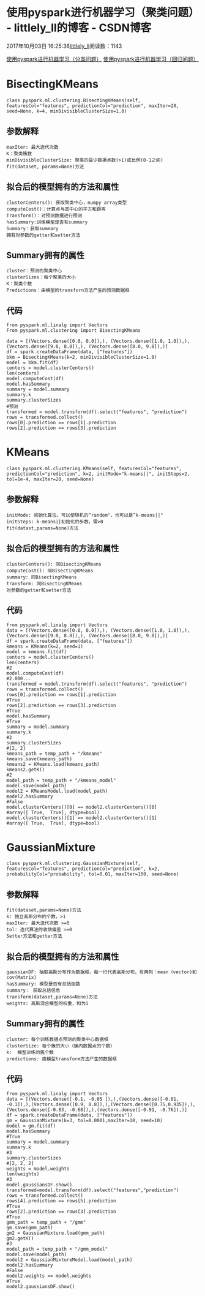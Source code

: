 # 使用pyspark进行机器学习（聚类问题） - littlely_ll的博客 - CSDN博客





2017年10月03日 16:25:36[littlely_ll](https://me.csdn.net/littlely_ll)阅读数：1143








[使用pyspark进行机器学习（分类问题）](http://blog.csdn.net/littlely_ll/article/details/78151964)
[使用pyspark进行机器学习（回归问题）](http://blog.csdn.net/littlely_ll/article/details/78161574)

# BisectingKMeans
`class pyspark.ml.clustering.BisectingKMeans(self, featuresCol="features", predictionCol="prediction", maxIter=20, seed=None, k=4, minDivisibleClusterSize=1.0)`
## 参数解释

```
maxIter: 最大迭代次数
K：聚类簇数
minDivisibleClusterSize: 聚类的最少数据点数(>1)或比例(0-1之间)
fit(dataset, params=None)方法
```

## 拟合后的模型拥有的方法和属性

```
clusterCenters(): 获取聚类中心，numpy array类型
computeCost()：计算点与其中心的平方和距离
Transform()：对预测数据进行预测
hasSummary:训练模型是否有summary
Summary：获取summary
拥有对参数的getter和setter方法
```

## Summary拥有的属性

```
cluster：预测的聚类中心
clusterSizes：每个聚类的大小
K：聚类个数
Predictions：由模型的transforn方法产生的预测数据框
```

## 代码

```
from pyspark.ml.linalg import Vectors
From pyspark.ml.clustering import BisectingKMeans

data = [(Vectors.dense([0.0, 0.0]),), (Vectors.dense([1.0, 1.0]),),(Vectors.dense([9.0, 8.0]),), (Vectors.dense([8.0, 9.0]),)]
df = spark.createDataFrame(data, ["features"])
bkm = BisectingKMeans(k=2, minDivisibleClusterSize=1.0)
model = bkm.fit(df)
centers = model.clusterCenters()
len(centers)
model.computeCost(df)
model.hasSummary
summary = model.summary
summary.k
summary.clusterSizes
#预测
transformed = model.transform(df).select("features", "prediction")
rows = transformed.collect()
rows[0].prediction == rows[1].prediction
rows[2].prediction == rows[3].prediction
```

# KMeans
`class pyspark.ml.clustering.KMeans(self, featuresCol="features", predictionCol="prediction", k=2, initMode="k-means||", initSteps=2, tol=1e-4, maxIter=20, seed=None)`
## 参数解释

```
initMode: 初始化算法，可以使随机的“random"，也可以是”k-means||"
initSteps: k-means||初始化的步数，需>0
fit(datast,params=None)方法
```

## 拟合后的模型拥有的方法和属性

```
clusterCenters(): 同BisectingKMeans
computeCost(): 同BisectingKMeans
summary: 同BisectingKMeans
transform: 同BisectingKMeans
对参数的getter和setter方法
```

## 代码

```
from pyspark.ml.linalg import Vectors
data = [(Vectors.dense([0.0, 0.0]),), (Vectors.dense([1.0, 1.0]),),(Vectors.dense([9.0, 8.0]),), (Vectors.dense([8.0, 9.0]),)]
df = spark.createDataFrame(data, ["features"])
kmeans = KMeans(k=2, seed=1)
model = kmeans.fit(df)
centers = model.clusterCenters()
len(centers)
#2
model.computeCost(df)
#2.000...
transformed = model.transform(df).select("features", "prediction")
rows = transformed.collect()
rows[0].prediction == rows[1].prediction
#True
rows[2].prediction == rows[3].prediction
#True
model.hasSummary
#True
summary = model.summary
summary.k
#2
summary.clusterSizes
#[2, 2]
kmeans_path = temp_path + "/kmeans"
kmeans.save(kmeans_path)
kmeans2 = KMeans.load(kmeans_path)
kmeans2.getK()
#2
model_path = temp_path + "/kmeans_model"
model.save(model_path)
model2 = KMeansModel.load(model_path)
model2.hasSummary
#False
model.clusterCenters()[0] == model2.clusterCenters()[0]
#array([ True,  True], dtype=bool)
model.clusterCenters()[1] == model2.clusterCenters()[1]
#array([ True,  True], dtype=bool)
```

# GaussianMixture
`class pyspark.ml.clustering.GaussianMixture(self, featuresCol="features", predictionCol="prediction", k=2, probabilityCol="probability", tol=0.01, maxIter=100, seed=None)`
## 参数解释

```
fit(dataset,params=None)方法
k: 独立高斯分布的个数，>1
maxIter: 最大迭代次数 >=0
tol: 迭代算法的收敛偏差 >=0
Setter方法和getter方法
```

## 拟合后的模型拥有的方法和属性

```
gaussianDF: 抽取高斯分布作为数据框，每一行代表高斯分布，有两列：mean（vector)和           cov(Matrix)
hasSummary: 模型是否有总括函数
summary： 获取总括信息
transform(dataset,params=None)方法
weights: 高斯混合模型的权重，和为1
```

## Summary拥有的属性

```
cluster: 每个训练数据点预测的聚类中心数据框
clusterSize: 每个簇的大小（簇内数据点的个数）
k:  模型训练的簇个数
predictions: 由模型transform方法产生的数据框
```

## 代码

```
from pyspark.ml.linalg import Vectors
data = [(Vectors.dense([-0.1, -0.05 ]),),(Vectors.dense([-0.01, -0.1]),),(Vectors.dense([0.9, 0.8]),),(Vectors.dense([0.75,0.935]),),(Vectors.dense([-0.83, -0.68]),),(Vectors.dense([-0.91, -0.76]),)]
df = spark.createDataFrame(data, ["features"])
gm = GaussianMixture(k=3, tol=0.0001,maxIter=10, seed=10)
model = gm.fit(df)
model.hasSummary
#True
summary = model.summary
summary.k
#3
summary.clusterSizes
#[2, 2, 2]
weights = model.weights
len(weights)
#3
model.gaussiansDF.show()
transformed=model.transform(df).select("features","prediction")
rows = transformed.collect()
rows[4].prediction == rows[5].prediction
#True
rows[2].prediction == rows[3].prediction
#True
gmm_path = temp_path + "/gmm"
gm.save(gmm_path)
gm2 = GaussianMixture.load(gmm_path)
gm2.getK()
#3
model_path = temp_path + "/gmm_model"
model.save(model_path)
model2 = GaussianMixtureModel.load(model_path)
model2.hasSummary
#False
model2.weights == model.weights
#True
model2.gaussiansDF.show()
```



